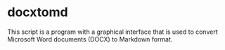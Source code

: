 # docxtomd
This script is a program with a graphical interface that is used to convert Microsoft Word documents (DOCX) to Markdown format.

